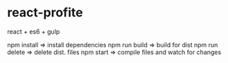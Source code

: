 # react-profite
react + es6 + gulp

npm install => install dependencies
npm run build => build for dist
npm run delete => delete dist. files
npm start => compile files and watch for changes 
